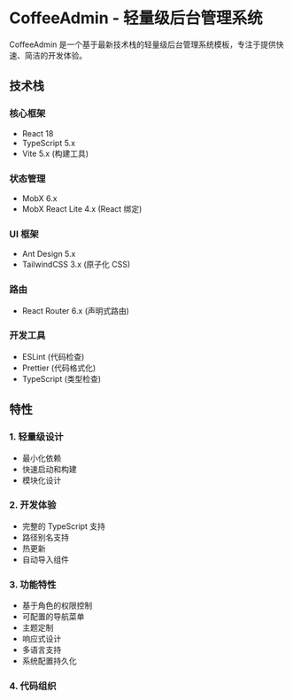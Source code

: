 # CoffeeAdmin - 轻量级后台管理系统

CoffeeAdmin 是一个基于最新技术栈的轻量级后台管理系统模板，专注于提供快速、简洁的开发体验。

## 技术栈

### 核心框架
- React 18
- TypeScript 5.x
- Vite 5.x (构建工具)

### 状态管理
- MobX 6.x
- MobX React Lite 4.x (React 绑定)

### UI 框架
- Ant Design 5.x
- TailwindCSS 3.x (原子化 CSS)

### 路由
- React Router 6.x (声明式路由)

### 开发工具
- ESLint (代码检查)
- Prettier (代码格式化)
- TypeScript (类型检查)

## 特性

### 1. 轻量级设计
- 最小化依赖
- 快速启动和构建
- 模块化设计

### 2. 开发体验
- 完整的 TypeScript 支持
- 路径别名支持
- 热更新
- 自动导入组件

### 3. 功能特性
- 基于角色的权限控制
- 可配置的导航菜单
- 主题定制
- 响应式设计
- 多语言支持
- 系统配置持久化

### 4. 代码组织
